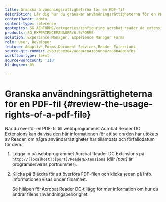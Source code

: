 ```yaml
---
title: Granska användningsrättigheterna för en PDF-fil
description: Lär dig hur du granskar användningsrättigheterna för en PDF-fil.
contentOwner: admin
content-type: reference
geptopics: SG_AEMFORMS/categories/configuring_acrobat_reader_dc_extensions
products: SG_EXPERIENCEMANAGER/6.5/FORMS
solution: Experience Manager, Experience Manager Forms
role: User, Developer
feature: Adaptive Forms,Document Services,Reader Extensions
source-git-commit: 29391c8e3042a8a04c64165663a228bb4886afb5
workflow-type: tm+mt
source-wordcount: '110'
ht-degree: 0%

---
```


# Granska användningsrättigheterna för en PDF-fil {#review-the-usage-rights-of-a-pdf-file}

När du överför en PDF-fil till webbprogrammet Acrobat Reader DC Extensions kan du visa den här informationen för att se om den har utökats av Reader, om några användarrättigheter har tillämpats och förfallodatum för dem.

1. Logga in på webbprogrammet Acrobat Reader DC Extensions på `http://[localhost]:[port]/ReaderExtensions` (där *[port]* är programserverns portnummer).
1. Klicka på Bläddra för att överföra PDF-filen och klicka sedan på Info. Informationen visas under filnamnet.

   Se hjälpen för Acrobat Reader DC-tillägg för mer information om hur du ändrar filens användningsbehörighet.
